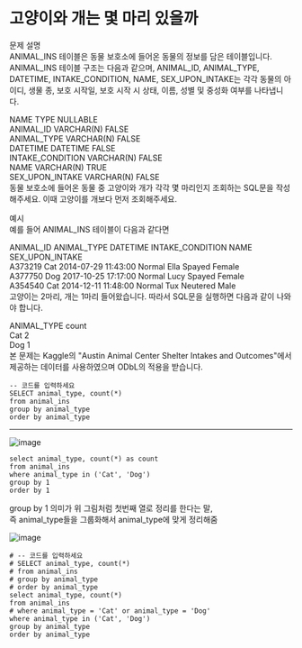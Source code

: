 # 고양이와 개는 몇 마리 있을까
문제 설명  
ANIMAL_INS 테이블은 동물 보호소에 들어온 동물의 정보를 담은 테이블입니다. ANIMAL_INS 테이블 구조는 다음과 같으며, ANIMAL_ID, ANIMAL_TYPE, DATETIME, INTAKE_CONDITION,   NAME, SEX_UPON_INTAKE는 각각 동물의 아이디, 생물 종, 보호 시작일, 보호 시작 시 상태, 이름, 성별 및 중성화 여부를 나타냅니다.

NAME	TYPE	NULLABLE  
ANIMAL_ID	VARCHAR(N)	FALSE  
ANIMAL_TYPE	VARCHAR(N)	FALSE  
DATETIME	DATETIME	FALSE  
INTAKE_CONDITION	VARCHAR(N)	FALSE  
NAME	VARCHAR(N)	TRUE  
SEX_UPON_INTAKE	VARCHAR(N)	FALSE  
동물 보호소에 들어온 동물 중 고양이와 개가 각각 몇 마리인지 조회하는 SQL문을 작성해주세요. 이때 고양이를 개보다 먼저 조회해주세요.  

예시  
예를 들어 ANIMAL_INS 테이블이 다음과 같다면  

ANIMAL_ID	ANIMAL_TYPE	DATETIME	INTAKE_CONDITION	NAME	SEX_UPON_INTAKE  
A373219	Cat	2014-07-29 11:43:00	Normal	Ella	Spayed Female  
A377750	Dog	2017-10-25 17:17:00	Normal	Lucy	Spayed Female  
A354540	Cat	2014-12-11 11:48:00	Normal	Tux	Neutered Male  
고양이는 2마리, 개는 1마리 들어왔습니다. 따라서 SQL문을 실행하면 다음과 같이 나와야 합니다.  

ANIMAL_TYPE	count  
Cat	2  
Dog	1  
본 문제는 Kaggle의 "Austin Animal Center Shelter Intakes and Outcomes"에서 제공하는 데이터를 사용하였으며 ODbL의 적용을 받습니다.  

```mysql
-- 코드를 입력하세요
SELECT animal_type, count(*)
from animal_ins
group by animal_type
order by animal_type
```

<hr>


![image](https://user-images.githubusercontent.com/84604563/151705896-637c3115-c56f-4aaf-8812-c9d6537920ff.png)

```mysql
select animal_type, count(*) as count
from animal_ins
where animal_type in ('Cat', 'Dog')
group by 1
order by 1
```

group by 1 의미가 위 그림처럼 첫번째 열로 정리를 한다는 말,    
즉 animal_type들을 그룹화해서 animal_type에 맞게 정리해줌  

![image](https://user-images.githubusercontent.com/84604563/151705501-57b9d794-6b36-4602-bea0-7fe70e615b79.png)

```mysql
# -- 코드를 입력하세요
# SELECT animal_type, count(*)
# from animal_ins
# group by animal_type
# order by animal_type
select animal_type, count(*)
from animal_ins
# where animal_type = 'Cat' or animal_type = 'Dog'
where animal_type in ('Cat', 'Dog')
group by animal_type
order by animal_type
```

